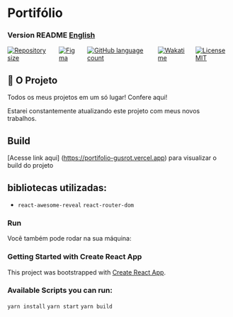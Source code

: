 # Portifólio
###  Version README [English](./README-en.md) 
<div style="display: flex; gap:1rem;">
<a href="#">
<img alt="Repository size" src="https://img.shields.io/github/repo-size/GusRot/Portifolio">
</a>
<a href="https://www.figma.com/file/HOmk0wxN7ilQeUSDcbguP0/Imers%C3%A3o-Dev---Aula-10-(Copy)" target="blank">
  <img alt="Figma" src="https://img.shields.io/badge/Acessar%20Layout%20-Figma-%2304D361">
</a>
<a href="#">
<img alt="GitHub language count" src="https://img.shields.io/github/languages/count/GusRot/Portifolio?color=%2304D361">
</a>
<a href="#">
<img alt="Wakatime" src="https://wakatime.com/badge/user/04f1420e-9d57-410a-bdc7-d768fb237a52/project/25131acd-b7f5-4a84-851b-d9d3845b7f75.svg">
</a>
<a href="https://github.com/git/git-scm.com/blob/main/MIT-LICENSE.txt" target="blank">
<img alt="LicenseMIT" src="https://badgen.net/github/license/micromatch/micromatch">
</a>
</div>

## 📝 O Projeto
Todos os meus projetos em um só lugar! Confere aqui!

Estarei constantemente atualizando este projeto com meus novos trabalhos.

## Build
[Acesse link aqui] (https://portifolio-gusrot.vercel.app) para visualizar o build do projeto

## bibliotecas utilizadas:
-  `react-awesome-reveal` `react-router-dom` 

### Run
Você também pode rodar na sua máquina:

### Getting Started with Create React App

This project was bootstrapped with [Create React App](https://github.com/facebook/create-react-app).

### Available Scripts you can run:

`yarn install`
`yarn start`
`yarn build`
